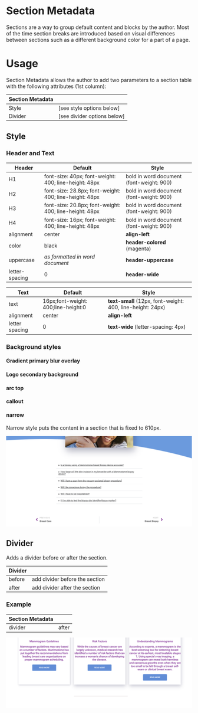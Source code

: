 # Section Metadata
Sections are a way to group default content and blocks by the author. Most of the time section breaks are introduced 
based on visual differences between sections such as a different background color for a part of a page.


# Usage

Section Metadata allows the author to add two parameters to a section table with the following attributes (1st column):

| Section Metadata |                             |
| ---------------- |-----------------------------|
| Style            | [see style options below]   |
| Divider          | [see divider options below] |

## Style

### Header and Text

| Header         | Default                                                | Style                                    |
|----------------|--------------------------------------------------------|------------------------------------------|
| H1             | font-size: 40px; font-weight: 400; line-height: 48px   | bold in word document (font-weight: 900) |
| H2             | font-size: 28.8px; font-weight: 400; line-height: 48px | bold in word document (font-weight: 900) |
| H3             | font-size: 20.8px; font-weight: 400; line-height: 48px | bold in word document (font-weight: 900) |
| H4             | font-size: 16px; font-weight: 400; line-height: 48px   | bold in word document (font-weight: 900) |
| alignment      | center                                                 | **align-left**                           |
| color          | black                                                  | **header-colored** (magenta)             |
| uppercase      | _as formatted in word document_                        | **header-uppercase**                     |
| letter-spacing | 0                                                      | **header-wide**                          |

| Text           | Default                             | Style                                                      |
|----------------|-------------------------------------|------------------------------------------------------------|
| text           | 16px;font-weight: 400;line-height:0 | **text-small** (12px, font-weight: 400, line-height: 24px) |
| alignment      | center                              | **align-left**                                             |
| letter spacing | 0                                   | **text-wide** (letter-spacing: 4px)                        |


### Background styles

#### Gradient primary blur overlay

#### Logo secondary background

#### arc top

#### callout

#### narrow

Narrow style puts the content in a section that is fixed to 610px.

![narrow-example.png](assets%2Fnarrow-example.png)

## Divider

Adds a divider before or after the section.

| Divider |                                |
|---------|--------------------------------|
| before  | add divider before the section | 
| after   | add divider after the section  |

### Example

| Section Metadata |       |
|------------------|-------|
| divider          | after |

![line-example.png](assets%2Fline-example.png)
